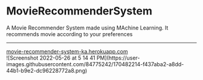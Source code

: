 # MovieRecommenderSystem
A Movie Recommender System made using MAchine Learning. It recommends movie according to your preferences
</br>
<hr></hr>
<a href="https://movie-recommender-system-ka.herokuapp.com/">movie-recommender-system-ka.herokuapp.com</a>
</br>
</hr>
![Screenshot 2022-05-26 at 5 14 41 PM](https://user-images.githubusercontent.com/84775242/170482214-f437aba2-a8dd-44b1-b9e2-dc96228772a8.png)
